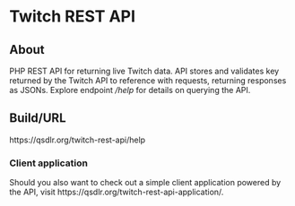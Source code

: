 <h1>Twitch REST API</h1>

<h2>About</h2>
PHP REST API for returning live Twitch data. API stores and validates key returned by the Twitch API to reference with requests, returning responses as JSONs. Explore endpoint <i>/help</i> for details on querying the API.

<h2>Build/URL</h2>
https://qsdlr.org/twitch-rest-api/help

<h3>Client application</h3>
Should you also want to check out a simple client application powered by the API, visit https://qsdlr.org/twitch-rest-api-application/.
